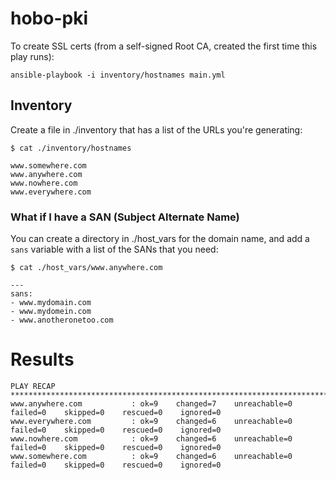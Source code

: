 # hobo-pki

To create SSL certs (from a self-signed Root CA, created the first time this play runs):

    ansible-playbook -i inventory/hostnames main.yml

## Inventory

Create a file in ./inventory that has a list of the URLs you're generating:

    $ cat ./inventory/hostnames

    www.somewhere.com
    www.anywhere.com
    www.nowhere.com
    www.everywhere.com

### What if I have a SAN (Subject Alternate Name)

You can create a directory in ./host_vars for the domain name, and add a `sans` variable with a list of the SANs that you need:

    $ cat ./host_vars/www.anywhere.com
    
    ---
    sans:
    - www.mydomain.com
    - www.mydomein.com
    - www.anotheronetoo.com

# Results

    PLAY RECAP ********************************************************************************************************
    www.anywhere.com           : ok=9    changed=7    unreachable=0    failed=0    skipped=0    rescued=0    ignored=0   
    www.everywhere.com         : ok=9    changed=6    unreachable=0    failed=0    skipped=0    rescued=0    ignored=0   
    www.nowhere.com            : ok=9    changed=6    unreachable=0    failed=0    skipped=0    rescued=0    ignored=0   
    www.somewhere.com          : ok=9    changed=6    unreachable=0    failed=0    skipped=0    rescued=0    ignored=0 